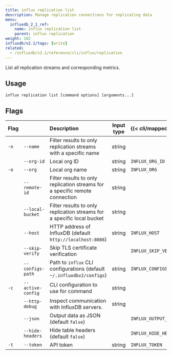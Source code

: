 ```yaml
---
title: influx replication list
description: Manage replication connections for replicating data
menu:
  influxdb_2_1_ref:
    name: influx replication list
    parent: influx replication
weight: 102
influxdb/v2.1/tags: [write]
related:
  - /influxdb/v2.1/reference/cli/influx/replication
---
```


List all replication streams and corresponding metrics.

## Usage
```
influx replication list [command options] [arguments...]
```

## Flags
| Flag |                  | Description                                                                 | Input type | {{< cli/mapped >}} |
|:-----|:-----------------|:----------------------------------------------------------------------------|:----------:|:-------------------|
| `-n` | `--name`         | Filter results to only replication streams with a specific name             | string     |                    |
|      | `--org-id`       | Local org ID                                                                | string     | `INFLUX_ORG_ID`    |
| `-o` | `--org`          | Local org name                                                              | string     | `INFLUX_ORG`       |
|      | `--remote-id`    | Filter results to only replication streams for a specific remote connection | string     |                    |
|      | `--local-bucket` | Filter results to only replication streams for a specific local bucket      | string     |                    |
|      | `--host`          | HTTP address of InfluxDB (default `http://localhost:8086`)                  | string | `INFLUX_HOST`         |
|      | `--skip-verify`   | Skip TLS certificate verification                                           |        | `INFLUX_SKIP_VERIFY`  |
|      | `--configs-path`  | Path to `influx` CLI configurations (default `~/.influxdbv2/configs`)       | string | `INFLUX_CONFIGS_PATH` |
| `-c` | `--active-config` | CLI configuration to use for command                                        | string |                       |
|      | `--http-debug`    | Inspect communication with InfluxDB servers.                                | string |                       |
|      | `--json`          | Output data as JSON (default `false`)                                       |        | `INFLUX_OUTPUT_JSON`  |
|      | `--hide-headers`  | Hide table headers (default `false`)                                        |        | `INFLUX_HIDE_HEADERS` |
| `-t` | `--token`         | API token                                                                   | string | `INFLUX_TOKEN`        | 
